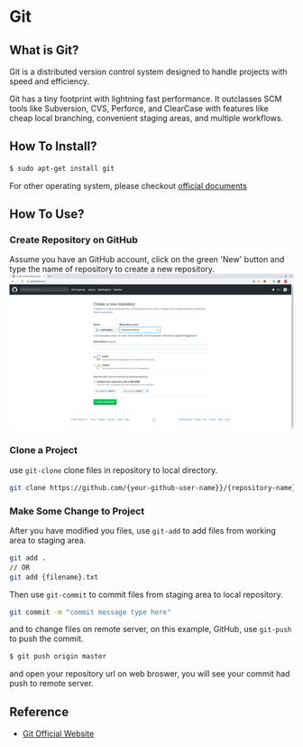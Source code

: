# Git

## What is Git?

Git is a distributed version control system designed to handle projects with speed and efficiency.

Git has a tiny footprint with lightning fast performance. It outclasses SCM tools like Subversion, CVS, Perforce, and ClearCase with features like cheap local branching, convenient staging areas, and multiple workflows.

## How To Install?
```sh
$ sudo apt-get install git
```
For other operating system, please checkout [official documents](https://docs.docker.com/install/)

## How To Use?

### Create Repository on GitHub
Assume you have an GitHub account, click on the green 'New' button and type the name of repository to create a new repository.
![create-repo](create-repo.png)

### Clone a Project
use `git-clone` clone files in repository to local directory.

```sh
git clone https://github.com/{your-github-user-name}}/{repository-name}.git
```

### Make Some Change to Project
After you have modified you files, use `git-add` to add files from working area to staging area.
```sh
git add .
// OR
git add {filename}.txt
```

Then use `git-commit` to commit files from staging area to local repository.
```sh
git commit -m "commit message type here"
```

and to change files on remote server, on this example, GitHub, use `git-push` to push the commit.
```sh
$ git push origin master
```

and open your repository url on web broswer, you will see your commit had push to remote server.

###

## Reference
+ [Git Official Website](https://git-scm.com/)
